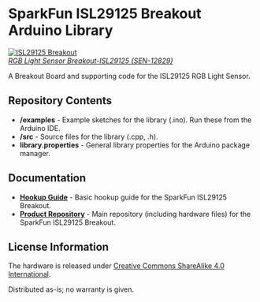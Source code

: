 SparkFun ISL29125 Breakout Arduino Library
==========================================

[![ISL29125 Breakout](https://cdn.sparkfun.com//assets/parts/9/6/7/7/12829-01.jpg)   
*RGB Light Sensor Breakout-ISL29125 (SEN-12829)*](https://www.sparkfun.com/products/12829)

A Breakout Board and supporting code for the ISL29125 RGB Light Sensor.

Repository Contents
-------------------

* **/examples** - Example sketches for the library (.ino). Run these from the Arduino IDE. 
* **/src** - Source files for the library (.cpp, .h).
* **library.properties** - General library properties for the Arduino package manager. 

Documentation
--------------

* **[Hookup Guide](https://learn.sparkfun.com/tutorials/isl29125-rgb-light-sensor-hookup-guide?_ga=1.227771679.304927311.1426541708)** - Basic hookup guide for the SparkFun ISL29125 Breakout.
* **[Product Repository](https://github.com/sparkfun/ISL29125_Breakout)** - Main repository (including hardware files) for the SparkFun ISL29125 Breakout.


License Information
-------------------
The hardware is released under [Creative Commons ShareAlike 4.0 International](https://creativecommons.org/licenses/by-sa/4.0/).

Distributed as-is; no warranty is given.
